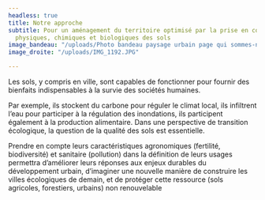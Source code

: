 ```yaml
---
headless: true
title: Notre approche
subtitle: Pour un aménagement du territoire optimisé par la prise en compte des caractéristiques
  physiques, chimiques et biologiques des sols
image_bandeau: "/uploads/Photo bandeau paysage urbain page qui sommes-nous_1.jpeg"
image_droite: "/uploads/IMG_1192.JPG"

---
```

Les sols, y compris en ville, sont capables de fonctionner pour fournir des bienfaits indispensables à la survie des sociétés humaines.

Par exemple, ils stockent du carbone pour réguler le climat local, ils infiltrent l’eau pour participer à la régulation des inondations, ils participent également à la production alimentaire. Dans une perspective de transition écologique, la question de la qualité des sols est essentielle.

Prendre en compte leurs caractéristiques agronomiques (fertilité, biodiversité) et sanitaire (pollution) dans la définition de leurs usages permettra d’améliorer leurs réponses aux enjeux durables du développement urbain, d’imaginer une nouvelle manière de construire les villes écologiques de demain, et de protéger cette ressource (sols agricoles, forestiers, urbains) non renouvelable